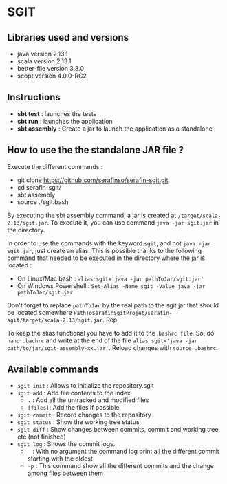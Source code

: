 # SGIT

## Libraries used and versions

* java version 2.13.1
* scala version 2.13.1
* better-file version 3.8.0
* scopt version 4.0.0-RC2


## Instructions

* **sbt test** : launches the tests
* **sbt run** : launches the application 
* **sbt assembly** : Create a jar to launch the application as a standalone


## How to use the the standalone JAR file ? 

Execute the different commands :
- git clone https://github.com/serafinso/serafin-sgit.git
- cd serafin-sgit/
- sbt assembly
- source ./sgit.bash

By executing the sbt assembly command, a jar is created at `/target/scala-2.13/sgit.jar`. To execute it, you can use command `java -jar sgit.jar` in the directory.

In order to use the commands with the keyword `sgit`, and not `java -jar sgit.jar`, just create an alias. This is possible thanks to the following command that needed to be executed in the directory where the jar is located :

* On Linux/Mac bash : `alias sgit='java -jar pathToJar/sgit.jar'`
* On Windows Powershell : `Set-Alias -Name sgit -Value java -jar pathToJar/sgit.jar`

Don't forget to replace `pathToJar` by the real path to the sgit.jar that should be located somewhere `PathToSerafinSgitProjet/serafin-sgit/target/scala-2.13/sgit.jar`. Rep

To keep the alias functional you have to add it to the .`bashrc file`. So, do `nano .bachrc` and write at the end of the file `alias sgit='java -jar path/to/jar/sgit-assembly-xx.jar'`.
Reload changes with `source .bashrc`.


## Available commands

- `sgit init` : Allows to initialize the repository.sgit 
- `sgit add` : Add file contents to the index
    - `.` : Add all the untracked and modified files
    - `[files]`:  Add the files if possible
- `sgit commit` : Record changes to the repository
- `sgit status` : Show the working tree status
- `sgit diff` : Show changes between commits, commit and working tree, etc (not finished)
- `sgit log` : Shows the commit logs.
    - ` ` : With no argument the command log print all the different commit starting with the oldest 
    - `-p` : This command show all the different commits and the change among files between them

